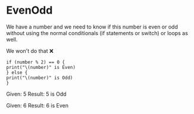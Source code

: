 # EvenOdd

We have a number and we need to know if this number is even or odd without using the normal conditionals (if statements or switch) or loops as well.

We won't do that ❌ 
```
if (number % 2) == 0 {
print("\(number)" is Even)
} else {
print("\(number)" is Odd)
}
```
Given: 5
Result: 5 is Odd

Given: 6
Result: 6 is Even

